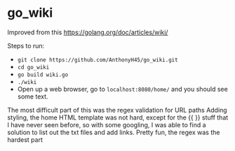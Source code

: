 # go_wiki
Improved from this https://golang.org/doc/articles/wiki/

Steps to run:
- `git clone https://github.com/AnthonyH45/go_wiki.git`
- `cd go_wiki`
- `go build wiki.go`
- `./wiki`
- Open up a web browser, go to `localhost:8080/home/` and you should see some text.

The most difficult part of this was the regex validation for URL paths
Adding styling, the home HTML template was not hard, except for the {{ }} stuff that I have never seen before, so with some googling, I was able to find a solution to list out the txt files and add links.
Pretty fun, the regex was the hardest part
